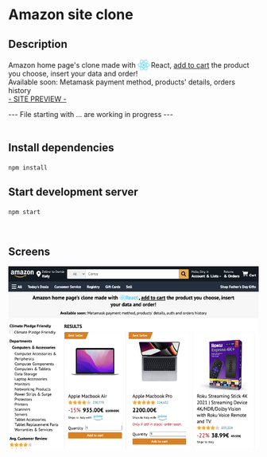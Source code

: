 # Amazon site clone

## Description

Amazon home page's clone made with <img src="./src/assets/images/logo-react.png" style="width: 25px; margin: 0 2px -7px 0" />React, <u>add to cart</u> the product you choose, insert your data and order!
<br>
Available soon: Metamask payment method, products' details, orders history <br>
<a href="https://react--clone-d9242.web.app" target="_blank">- SITE PREVIEW -</a>


--- File starting with ... are working in progress ---
<br>
<br>
## Install dependencies

`npm install`

## Start development server

`npm start`

<br>

## Screens
<img src="./src/assets/images/home.png" />
